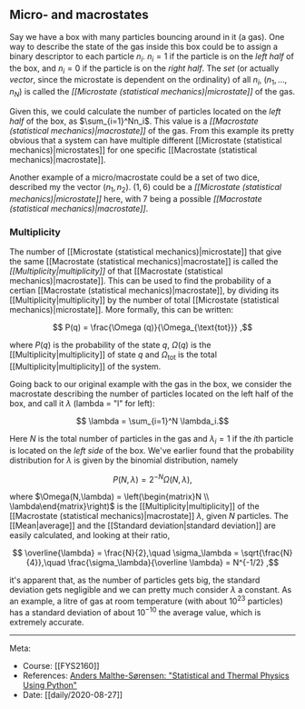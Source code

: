 ## Micro- and macrostates

Say we have a box with many particles bouncing around in it (a gas). One way to describe the state of the gas inside this box could be to assign a binary descriptor to each particle $n_i$. $n_i = 1$ if the particle is on the *left half* of the box, and $n_i = 0$ if the particle is on the *right half*. The *set* (or actually *vector*, since the microstate is dependent on the ordinality) of all $n_i$, $(n_1,...,n_N)$ is called the *[[Microstate (statistical mechanics)|microstate]]* of the gas.

Given this, we could calculate the number of particles located on the *left half* of the box, as $\sum_{i=1}^Nn_i$. This value is a *[[Macrostate (statistical mechanics)|macrostate]]* of the gas. From this example its pretty obvious that a system can have multiple different [[Microstate (statistical mechanics)|microstates]] for one specific [[Macrostate (statistical mechanics)|macrostate]].

Another example of a micro/macrostate could be a set of two dice, described my the vector $(n_1, n_2)$. $(1,6)$ could be a *[[Microstate (statistical mechanics)|microstate]]* here, with $7$ being a possible *[[Macrostate (statistical mechanics)|macrostate]]*.

### Multiplicity

The number of [[Microstate (statistical mechanics)|microstate]] that give the same [[Macrostate (statistical mechanics)|macrostate]] is called the *[[Multiplicity|multiplicity]]* of that [[Macrostate (statistical mechanics)|macrostate]]. This can be used to find the probability of a certian [[Macrostate (statistical mechanics)|macrostate]], by dividing its [[Multiplicity|multiplicity]] by the number of total [[Microstate (statistical mechanics)|microstate]]. More formally, this can be written:

$$ P(q) = \frac{\Omega (q)}{\Omega_{\text{tot}}} ,$$

where $P(q)$ is the probability of the state $q$, $\Omega(q)$ is the [[Multiplicity|multiplicity]] of state $q$ and $\Omega_{\text{tot}}$ is the total [[Multiplicity|multiplicity]] of the system.

Going back to our original example with the gas in the box, we consider the macrostate describing the number of particles located on the left half of the box, and call it $\lambda$ (lambda = "l" for left):

$$ \lambda = \sum_{i=1}^N \lambda_i.$$

Here $N$ is the total number of particles in the gas and $\lambda_i = 1$ if the $i$th particle is located on the *left side* of the box. We've earlier found that the probability distribution for $\lambda$ is given by the binomial distribution, namely

$$ P(N,\lambda) = 2^{-N}\Omega(N,\lambda) ,$$

where $\Omega(N,\lambda) = \left(\begin{matrix}N \\ \lambda\end{matrix}\right)$ is the [[Multiplicity|multiplicity]] of the [[Macrostate (statistical mechanics)|macrostate]] $\lambda$, given $N$ particles. The [[Mean|average]] and the [[Standard deviation|standard deviation]] are easily calculated, and looking at their ratio,

$$ \overline{\lambda} = \frac{N}{2},\quad \sigma_\lambda = \sqrt{\frac{N}{4}},\quad \frac{\sigma_\lambda}{\overline \lambda} = N^{-1/2} ,$$

it's apparent that, as the number of particles gets big, the standard deviation gets negligible and we can pretty much consider $\lambda$ a constant. As an example, a litre of gas at room temperature (with about $10^{23}$ particles) has a standard deviation of about $10^{-10}$ the average value, which is extremely accurate.

***

Meta:
- Course: [[FYS2160]]
- References: [Anders Malthe-Sørensen: "Statistical and Thermal Physics Using Python"](https://www.uio.no/studier/emner/matnat/fys/FYS2160/h20/Compendium/stat_thermal_phys_python.pdf)
- Date: [[daily/2020-08-27]]